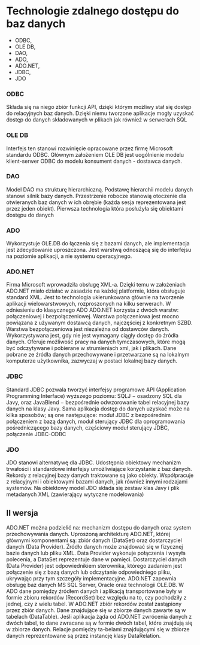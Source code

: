 # Technologie zdalnego dostępu do baz danych 
- ODBC, 
- OLE DB, 
- DAO,
- ADO,
- ADO.NET,
- JDBC,
- JDO

### ODBC
Składa się na niego zbiór funkcji API, dzięki którym możliwy stał się dostęp do relacyjnych baz danych. Dzięki niemu tworzone aplikacje 
mogły uzyskać dostęp do danych składowanych w plikach jak również w serwerach SQL

### OLE DB
Interfejs ten stanowi rozwinięcie opracowane przez firmę Microsoft standardu ODBC. Głównym założeniem OLE DB jest uogólnienie modelu 
klient-serwer ODBC do modelu konsument danych - dostawca danych. 

### DAO
Model DAO ma strukturę hierarchiczną. Podstawę hierarchii modelu danych stanowi silnik bazy danych. Przestrzenie robocze stanowią otoczenie 
dla otwieranych baz danych w ich obrębie (każda sesja reprezentowana jest przez jeden obiekt). Pierwsza technologia która posłużyła się 
obiektami dostępu do danych

### ADO
Wykorzystuje OLE.DB do łączenia się z bazami danych, ale implementacja jest zdecydowanie uproszczona. Jest warstwą odnoszącą się do interfejsu 
na poziomie aplikacji, a nie systemu operacyjnego.

### ADO.NET
Firma Microsoft wprowadziła obsługę XML-a. Dzięki temu w założeniach ADO.NET miało działać w zasadzie na każdej platformie, która obsługuje 
standard XML. Jest to technologia ukierunkowana głównie na tworzenie aplikacji wielowarstwowych, rozproszonych na kilku serwerach. 
W odniesieniu do klasycznego ADO ADO.NET korzysta z dwóch warstw: połączeniowej i bezpołączeniowej. Warstwa połączeniowa jest mocno powiązana 
z używanym dostawcą danych, najczęściej z konkretnym SZBD. Warstwa bezpołączeniowa jest niezależna od dostawców danych. Wykorzystywana jest, 
gdy nie jest wymagany ciągły dostęp do źródła danych. Oferuje możliwość pracy na danych tymczasowych, które mogą być odczytywane i pobierane 
w strumieniach xml, jak i plikach. Dane pobrane ze źródła danych przechowywane i przetwarzane są na lokalnym komputerze użytkownika, zazwyczaj 
w postaci lokalnej bazy danych.

### JDBC
Standard JDBC pozwala tworzyć interfejsy programowe API (Application Programming Interface) wyższego poziomu: 
SQLJ − osadzony SQL dla Javy, oraz JavaBlend − bezpośrednie odwzorowanie tabel relacyjnej bazy danych na klasy Javy. Sama aplikacja dostęp 
do danych uzyskać może na kilka sposobów; są one następujące: moduł JDBC z bezpośrednim połączeniem z bazą danych, moduł sterujący JDBC dla 
oprogramowania pośredniczącego bazy danych, częściowy moduł sterujący JDBC, połączenie JDBC-ODBC

### JDO
JDO stanowi alternatywę dla JDBC. Udostępnia obiektowy mechanizm trwałości i standardowe interfejsy umożliwiające korzystanie z baz danych. 
Rekordy z relacyjnej bazy danych traktowane są jako obiekty. Współpracuje z relacyjnymi i obiektowymi bazami danych, jak również innymi 
rodzajami systemów. Na obiektowy model JDO składa się zestaw klas Javy i plik metadanych XML (zawierający wytyczne modelowania)


## II wersja 

ADO.NET można podzielić na: mechanizm dostępu do danych oraz system przechowywania danych. Uproszoną architekturę ADO.NET, której głównymi 
komponentami są: zbiór danych (DataSet) oraz dostarczyciel danych (Data Provider). Źródło danych może znajdować się w fizycznej bazie danych 
lub pliku XML. Data Provider wykonuje połączenia i wysyła polecenia, a DataSet reprezentuje dane w pamięci. Dostarczyciel danych 
(Data Provider) jest odpowiednikiem sterownika, którego zadaniem jest połączenie się z bazą danych lub odczytanie odpowiedniego pliku, 
ukrywając przy tym szczegóły implementacyjne. ADO.NET zapewnia obsługę baz danych MS SQL Server, Oracle oraz technologii OLE.DB. W ADO dane 
pomiędzy źródłem danych i aplikacją transportowane były w formie zbioru rekordów (RecordSet) bez względu na to, czy pochodziły z jednej, 
czy z wielu tabel. W ADO.NET zbiór rekordów został zastąpiony przez zbiór danych. Dane znajdujące się w zbiorze danych zawarte są w tabelach 
(DataTable). Jeśli aplikacja żąda od ADO.NET zwrócenia danych z dwóch tabel, to dane zwracane są w formie dwóch tabel, które znajdują się 
w zbiorze danych. Relacje pomiędzy ta-belami znajdującymi się w zbiorze danych reprezentowane są przez instancję klasy DataRelation.

